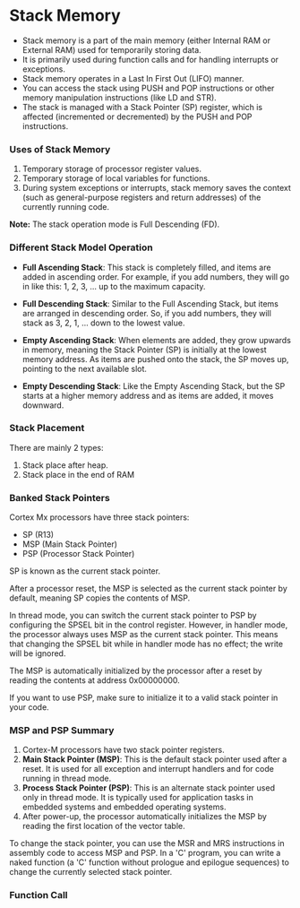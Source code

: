 # Stack Memory

- Stack memory is a part of the main memory (either Internal RAM or External RAM) used for temporarily storing data.
- It is primarily used during function calls and for handling interrupts or exceptions.
- Stack memory operates in a Last In First Out (LIFO) manner.
- You can access the stack using PUSH and POP instructions or other memory manipulation instructions (like LD and STR).
- The stack is managed with a Stack Pointer (SP) register, which is affected (incremented or decremented) by the PUSH and POP instructions.

### Uses of Stack Memory

1. Temporary storage of processor register values.
2. Temporary storage of local variables for functions.
3. During system exceptions or interrupts, stack memory saves the context (such as general-purpose registers and return addresses) of the currently running code.

**Note:** The stack operation mode is Full Descending (FD).

### Different Stack Model Operation


- **Full Ascending Stack**: This stack is completely filled, and items are added in ascending order. For example, if you add numbers, they will go in like this: 1, 2, 3, ... up to the maximum capacity.

- **Full Descending Stack**: Similar to the Full Ascending Stack, but items are arranged in descending order. So, if you add numbers, they will stack as 3, 2, 1, ... down to the lowest value.

- **Empty Ascending Stack**: When elements are added, they grow upwards in memory, meaning the Stack Pointer (SP) is initially at the lowest memory address. As items are pushed onto the stack, the SP moves up, pointing to the next available slot. 

- **Empty Descending Stack**: Like the Empty Ascending Stack, but the SP starts at a higher memory address and as items are added, it moves downward.

### Stack Placement

There are mainly 2 types:

1. Stack place after heap.
2. Stack place in the end of RAM

### Banked Stack Pointers

Cortex Mx processors have three stack pointers:
- SP (R13)
- MSP (Main Stack Pointer)
- PSP (Processor Stack Pointer)

SP is known as the current stack pointer.

After a processor reset, the MSP is selected as the current stack pointer by default, meaning SP copies the contents of MSP. 

In thread mode, you can switch the current stack pointer to PSP by configuring the SPSEL bit in the control register. However, in handler mode, the processor always uses MSP as the current stack pointer. This means that changing the SPSEL bit while in handler mode has no effect; the write will be ignored.

The MSP is automatically initialized by the processor after a reset by reading the contents at address 0x00000000. 

If you want to use PSP, make sure to initialize it to a valid stack pointer in your code.

### MSP and PSP Summary

1. Cortex-M processors have two stack pointer registers.
2. **Main Stack Pointer (MSP)**: This is the default stack pointer used after a reset. It is used for all exception and interrupt handlers and for code running in thread mode.
3. **Process Stack Pointer (PSP)**: This is an alternate stack pointer used only in thread mode. It is typically used for application tasks in embedded systems and embedded operating systems.
4. After power-up, the processor automatically initializes the MSP by reading the first location of the vector table.

To change the stack pointer, you can use the MSR and MRS instructions in assembly code to access MSP and PSP. In a 'C' program, you can write a naked function (a 'C' function without prologue and epilogue sequences) to change the currently selected stack pointer.

### Function Call
